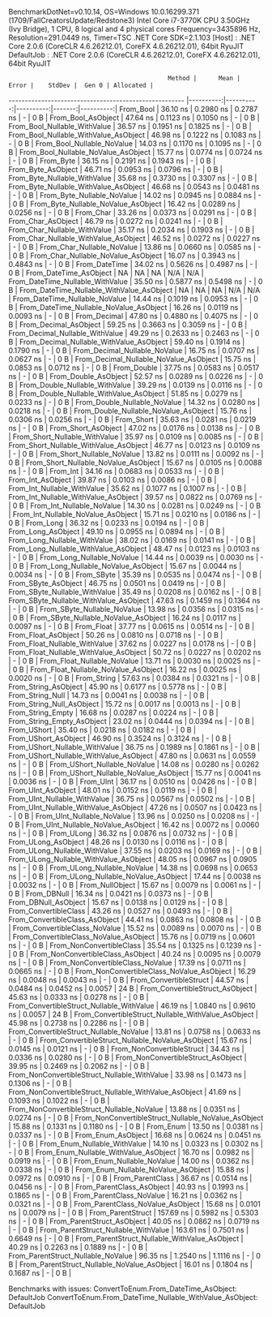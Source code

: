 
BenchmarkDotNet=v0.10.14, OS=Windows 10.0.16299.371 (1709/FallCreatorsUpdate/Redstone3)
Intel Core i7-3770K CPU 3.50GHz (Ivy Bridge), 1 CPU, 8 logical and 4 physical cores
Frequency=3435896 Hz, Resolution=291.0449 ns, Timer=TSC
.NET Core SDK=2.1.103
  [Host]     : .NET Core 2.0.6 (CoreCLR 4.6.26212.01, CoreFX 4.6.26212.01), 64bit RyuJIT
  DefaultJob : .NET Core 2.0.6 (CoreCLR 4.6.26212.01, CoreFX 4.6.26212.01), 64bit RyuJIT


                                                Method |      Mean |     Error |    StdDev |  Gen 0 | Allocated |
------------------------------------------------------ |----------:|----------:|----------:|-------:|----------:|
                                             From_Bool |  36.10 ns | 0.2980 ns | 0.2787 ns |      - |       0 B |
                                    From_Bool_AsObject |  47.64 ns | 0.1123 ns | 0.1050 ns |      - |       0 B |
                          From_Bool_Nullable_WithValue |  36.57 ns | 0.1951 ns | 0.1825 ns |      - |       0 B |
                 From_Bool_Nullable_WithValue_AsObject |  46.98 ns | 0.1222 ns | 0.1083 ns |      - |       0 B |
                            From_Bool_Nullable_NoValue |  14.03 ns | 0.1170 ns | 0.1095 ns |      - |       0 B |
                   From_Bool_Nullable_NoValue_AsObject |  15.77 ns | 0.0774 ns | 0.0724 ns |      - |       0 B |
                                             From_Byte |  36.15 ns | 0.2191 ns | 0.1943 ns |      - |       0 B |
                                    From_Byte_AsObject |  46.71 ns | 0.0953 ns | 0.0796 ns |      - |       0 B |
                          From_Byte_Nullable_WithValue |  35.68 ns | 0.3730 ns | 0.3307 ns |      - |       0 B |
                 From_Byte_Nullable_WithValue_AsObject |  46.68 ns | 0.0543 ns | 0.0481 ns |      - |       0 B |
                            From_Byte_Nullable_NoValue |  14.02 ns | 0.0945 ns | 0.0884 ns |      - |       0 B |
                   From_Byte_Nullable_NoValue_AsObject |  16.42 ns | 0.0289 ns | 0.0256 ns |      - |       0 B |
                                             From_Char |  33.26 ns | 0.0373 ns | 0.0291 ns |      - |       0 B |
                                    From_Char_AsObject |  46.79 ns | 0.0272 ns | 0.0241 ns |      - |       0 B |
                          From_Char_Nullable_WithValue |  35.17 ns | 0.2034 ns | 0.1903 ns |      - |       0 B |
                 From_Char_Nullable_WithValue_AsObject |  46.52 ns | 0.0272 ns | 0.0227 ns |      - |       0 B |
                            From_Char_Nullable_NoValue |  13.86 ns | 0.0660 ns | 0.0585 ns |      - |       0 B |
                   From_Char_Nullable_NoValue_AsObject |  16.07 ns | 0.3943 ns | 0.4843 ns |      - |       0 B |
                                         From_DateTime |  34.02 ns | 0.5626 ns | 0.4987 ns |      - |       0 B |
                                From_DateTime_AsObject |        NA |        NA |        NA |    N/A |       N/A |
                      From_DateTime_Nullable_WithValue |  35.50 ns | 0.5877 ns | 0.5498 ns |      - |       0 B |
             From_DateTime_Nullable_WithValue_AsObject |        NA |        NA |        NA |    N/A |       N/A |
                        From_DateTime_Nullable_NoValue |  14.44 ns | 0.1019 ns | 0.0953 ns |      - |       0 B |
               From_DateTime_Nullable_NoValue_AsObject |  16.26 ns | 0.0119 ns | 0.0093 ns |      - |       0 B |
                                          From_Decimal |  47.80 ns | 0.4880 ns | 0.4075 ns |      - |       0 B |
                                 From_Decimal_AsObject |  59.25 ns | 0.3663 ns | 0.3059 ns |      - |       0 B |
                       From_Decimal_Nullable_WithValue |  49.29 ns | 0.2633 ns | 0.2463 ns |      - |       0 B |
              From_Decimal_Nullable_WithValue_AsObject |  59.40 ns | 0.1914 ns | 0.1790 ns |      - |       0 B |
                         From_Decimal_Nullable_NoValue |  16.75 ns | 0.0707 ns | 0.0627 ns |      - |       0 B |
                From_Decimal_Nullable_NoValue_AsObject |  15.75 ns | 0.0853 ns | 0.0712 ns |      - |       0 B |
                                           From_Double |  37.75 ns | 0.0583 ns | 0.0517 ns |      - |       0 B |
                                  From_Double_AsObject |  52.57 ns | 0.0289 ns | 0.0226 ns |      - |       0 B |
                        From_Double_Nullable_WithValue |  39.29 ns | 0.0139 ns | 0.0116 ns |      - |       0 B |
               From_Double_Nullable_WithValue_AsObject |  51.85 ns | 0.0279 ns | 0.0233 ns |      - |       0 B |
                          From_Double_Nullable_NoValue |  14.32 ns | 0.0280 ns | 0.0218 ns |      - |       0 B |
                 From_Double_Nullable_NoValue_AsObject |  15.76 ns | 0.0306 ns | 0.0256 ns |      - |       0 B |
                                            From_Short |  35.63 ns | 0.0281 ns | 0.0219 ns |      - |       0 B |
                                   From_Short_AsObject |  47.02 ns | 0.0176 ns | 0.0138 ns |      - |       0 B |
                         From_Short_Nullable_WithValue |  35.97 ns | 0.0109 ns | 0.0085 ns |      - |       0 B |
                From_Short_Nullable_WithValue_AsObject |  46.77 ns | 0.0123 ns | 0.0109 ns |      - |       0 B |
                           From_Short_Nullable_NoValue |  13.82 ns | 0.0111 ns | 0.0092 ns |      - |       0 B |
                  From_Short_Nullable_NoValue_AsObject |  15.67 ns | 0.0105 ns | 0.0088 ns |      - |       0 B |
                                              From_Int |  34.16 ns | 0.0683 ns | 0.0533 ns |      - |       0 B |
                                     From_Int_AsObject |  39.87 ns | 0.0103 ns | 0.0086 ns |      - |       0 B |
                           From_Int_Nullable_WithValue |  35.62 ns | 0.1077 ns | 0.1007 ns |      - |       0 B |
                  From_Int_Nullable_WithValue_AsObject |  39.57 ns | 0.0822 ns | 0.0769 ns |      - |       0 B |
                             From_Int_Nullable_NoValue |  14.30 ns | 0.0281 ns | 0.0249 ns |      - |       0 B |
                    From_Int_Nullable_NoValue_AsObject |  15.71 ns | 0.0210 ns | 0.0186 ns |      - |       0 B |
                                             From_Long |  36.32 ns | 0.0233 ns | 0.0194 ns |      - |       0 B |
                                    From_Long_AsObject |  49.10 ns | 0.0955 ns | 0.0894 ns |      - |       0 B |
                          From_Long_Nullable_WithValue |  38.02 ns | 0.0169 ns | 0.0141 ns |      - |       0 B |
                 From_Long_Nullable_WithValue_AsObject |  48.47 ns | 0.0123 ns | 0.0103 ns |      - |       0 B |
                            From_Long_Nullable_NoValue |  14.44 ns | 0.0039 ns | 0.0030 ns |      - |       0 B |
                   From_Long_Nullable_NoValue_AsObject |  15.67 ns | 0.0044 ns | 0.0034 ns |      - |       0 B |
                                            From_SByte |  35.39 ns | 0.0535 ns | 0.0474 ns |      - |       0 B |
                                   From_SByte_AsObject |  46.75 ns | 0.0501 ns | 0.0419 ns |      - |       0 B |
                         From_SByte_Nullable_WithValue |  35.49 ns | 0.0208 ns | 0.0162 ns |      - |       0 B |
                From_SByte_Nullable_WithValue_AsObject |  47.63 ns | 0.1459 ns | 0.1364 ns |      - |       0 B |
                           From_SByte_Nullable_NoValue |  13.98 ns | 0.0356 ns | 0.0315 ns |      - |       0 B |
                  From_SByte_Nullable_NoValue_AsObject |  16.24 ns | 0.0117 ns | 0.0097 ns |      - |       0 B |
                                            From_Float |  37.77 ns | 0.0615 ns | 0.0514 ns |      - |       0 B |
                                   From_Float_AsObject |  50.26 ns | 0.0810 ns | 0.0718 ns |      - |       0 B |
                         From_Float_Nullable_WithValue |  37.62 ns | 0.0227 ns | 0.0178 ns |      - |       0 B |
                From_Float_Nullable_WithValue_AsObject |  50.72 ns | 0.0227 ns | 0.0202 ns |      - |       0 B |
                           From_Float_Nullable_NoValue |  13.71 ns | 0.0030 ns | 0.0025 ns |      - |       0 B |
                  From_Float_Nullable_NoValue_AsObject |  16.22 ns | 0.0025 ns | 0.0020 ns |      - |       0 B |
                                           From_String |  57.63 ns | 0.0384 ns | 0.0321 ns |      - |       0 B |
                                  From_String_AsObject |  45.90 ns | 0.6177 ns | 0.5778 ns |      - |       0 B |
                                      From_String_Null |  14.73 ns | 0.0041 ns | 0.0038 ns |      - |       0 B |
                             From_String_Null_AsObject |  15.72 ns | 0.0017 ns | 0.0013 ns |      - |       0 B |
                                     From_String_Empty |  16.68 ns | 0.0287 ns | 0.0224 ns |      - |       0 B |
                            From_String_Empty_AsObject |  23.02 ns | 0.0444 ns | 0.0394 ns |      - |       0 B |
                                           From_UShort |  35.40 ns | 0.0218 ns | 0.0182 ns |      - |       0 B |
                                  From_UShort_AsObject |  46.90 ns | 0.3524 ns | 0.3124 ns |      - |       0 B |
                        From_UShort_Nullable_WithValue |  36.75 ns | 0.1989 ns | 0.1861 ns |      - |       0 B |
               From_UShort_Nullable_WithValue_AsObject |  47.80 ns | 0.0631 ns | 0.0559 ns |      - |       0 B |
                          From_UShort_Nullable_NoValue |  14.08 ns | 0.0280 ns | 0.0262 ns |      - |       0 B |
                 From_UShort_Nullable_NoValue_AsObject |  15.77 ns | 0.0041 ns | 0.0036 ns |      - |       0 B |
                                             From_UInt |  36.17 ns | 0.0510 ns | 0.0426 ns |      - |       0 B |
                                    From_UInt_AsObject |  48.01 ns | 0.0152 ns | 0.0119 ns |      - |       0 B |
                          From_UInt_Nullable_WithValue |  36.75 ns | 0.0567 ns | 0.0502 ns |      - |       0 B |
                 From_UInt_Nullable_WithValue_AsObject |  47.26 ns | 0.0507 ns | 0.0423 ns |      - |       0 B |
                            From_UInt_Nullable_NoValue |  13.96 ns | 0.0250 ns | 0.0208 ns |      - |       0 B |
                   From_UInt_Nullable_NoValue_AsObject |  16.42 ns | 0.0072 ns | 0.0060 ns |      - |       0 B |
                                            From_ULong |  36.32 ns | 0.0876 ns | 0.0732 ns |      - |       0 B |
                                   From_ULong_AsObject |  48.26 ns | 0.0130 ns | 0.0116 ns |      - |       0 B |
                         From_ULong_Nullable_WithValue |  37.55 ns | 0.0203 ns | 0.0169 ns |      - |       0 B |
                From_ULong_Nullable_WithValue_AsObject |  48.05 ns | 0.0967 ns | 0.0905 ns |      - |       0 B |
                           From_ULong_Nullable_NoValue |  14.38 ns | 0.0698 ns | 0.0653 ns |      - |       0 B |
                  From_ULong_Nullable_NoValue_AsObject |  17.44 ns | 0.0038 ns | 0.0032 ns |      - |       0 B |
                                       From_NullObject |  15.67 ns | 0.0079 ns | 0.0061 ns |      - |       0 B |
                                           From_DBNull |  16.34 ns | 0.0421 ns | 0.0373 ns |      - |       0 B |
                                  From_DBNull_AsObject |  15.67 ns | 0.0138 ns | 0.0129 ns |      - |       0 B |
                                 From_ConvertibleClass |  43.26 ns | 0.0527 ns | 0.0493 ns |      - |       0 B |
                        From_ConvertibleClass_AsObject |  44.41 ns | 0.0863 ns | 0.0808 ns |      - |       0 B |
                         From_ConvertibleClass_NoValue |  15.52 ns | 0.0089 ns | 0.0070 ns |      - |       0 B |
                From_ConvertibleClass_NoValue_AsObject |  15.76 ns | 0.0719 ns | 0.0601 ns |      - |       0 B |
                              From_NonConvertibleClass |  35.54 ns | 0.1325 ns | 0.1239 ns |      - |       0 B |
                     From_NonConvertibleClass_AsObject |  40.24 ns | 0.0095 ns | 0.0079 ns |      - |       0 B |
                      From_NonConvertibleClass_NoValue |  17.39 ns | 0.0711 ns | 0.0665 ns |      - |       0 B |
             From_NonConvertibleClass_NoValue_AsObject |  16.29 ns | 0.0048 ns | 0.0043 ns |      - |       0 B |
                                From_ConvertibleStruct |  44.57 ns | 0.0484 ns | 0.0452 ns | 0.0057 |      24 B |
                       From_ConvertibleStruct_AsObject |  45.63 ns | 0.0333 ns | 0.0278 ns |      - |       0 B |
             From_ConvertibleStruct_Nullable_WithValue |  46.19 ns | 1.0840 ns | 0.9610 ns | 0.0057 |      24 B |
    From_ConvertibleStruct_Nullable_WithValue_AsObject |  45.98 ns | 0.2738 ns | 0.2286 ns |      - |       0 B |
               From_ConvertibleStruct_Nullable_NoValue |  13.81 ns | 0.0758 ns | 0.0633 ns |      - |       0 B |
      From_ConvertibleStruct_Nullable_NoValue_AsObject |  15.67 ns | 0.0145 ns | 0.0121 ns |      - |       0 B |
                             From_NonConvertibleStruct |  34.43 ns | 0.0336 ns | 0.0280 ns |      - |       0 B |
                    From_NonConvertibleStruct_AsObject |  39.95 ns | 0.2469 ns | 0.2062 ns |      - |       0 B |
          From_NonConvertibleStruct_Nullable_WithValue |  33.98 ns | 0.1473 ns | 0.1306 ns |      - |       0 B |
 From_NonConvertibleStruct_Nullable_WithValue_AsObject |  41.69 ns | 0.1093 ns | 0.1022 ns |      - |       0 B |
            From_NonConvertibleStruct_Nullable_NoValue |  13.88 ns | 0.0351 ns | 0.0274 ns |      - |       0 B |
   From_NonConvertibleStruct_Nullable_NoValue_AsObject |  15.88 ns | 0.1331 ns | 0.1180 ns |      - |       0 B |
                                             From_Enum |  13.50 ns | 0.0381 ns | 0.0337 ns |      - |       0 B |
                                    From_Enum_AsObject |  16.68 ns | 0.0624 ns | 0.0451 ns |      - |       0 B |
                          From_Enum_Nullable_WithValue |  14.10 ns | 0.0323 ns | 0.0302 ns |      - |       0 B |
                 From_Enum_Nullable_WithValue_AsObject |  16.70 ns | 0.0982 ns | 0.0919 ns |      - |       0 B |
                            From_Enum_Nullable_NoValue |  14.00 ns | 0.0362 ns | 0.0338 ns |      - |       0 B |
                   From_Enum_Nullable_NoValue_AsObject |  15.88 ns | 0.0972 ns | 0.0910 ns |      - |       0 B |
                                      From_ParentClass |  36.67 ns | 0.0514 ns | 0.0456 ns |      - |       0 B |
                             From_ParentClass_AsObject |  40.93 ns | 0.1993 ns | 0.1865 ns |      - |       0 B |
                              From_ParentClass_NoValue |  16.21 ns | 0.0362 ns | 0.0321 ns |      - |       0 B |
                     From_ParentClass_NoValue_AsObject |  15.68 ns | 0.0101 ns | 0.0079 ns |      - |       0 B |
                                     From_ParentStruct | 157.69 ns | 0.5982 ns | 0.5303 ns |      - |       0 B |
                            From_ParentStruct_AsObject |  40.05 ns | 0.0862 ns | 0.0719 ns |      - |       0 B |
                  From_ParentStruct_Nullable_WithValue | 163.61 ns | 0.7501 ns | 0.6649 ns |      - |       0 B |
         From_ParentStruct_Nullable_WithValue_AsObject |  40.29 ns | 0.2263 ns | 0.1889 ns |      - |       0 B |
                    From_ParentStruct_Nullable_NoValue |  96.35 ns | 1.2540 ns | 1.1116 ns |      - |       0 B |
           From_ParentStruct_Nullable_NoValue_AsObject |  16.01 ns | 0.1804 ns | 0.1687 ns |      - |       0 B |

Benchmarks with issues:
  ConvertToEnum.From_DateTime_AsObject: DefaultJob
  ConvertToEnum.From_DateTime_Nullable_WithValue_AsObject: DefaultJob
